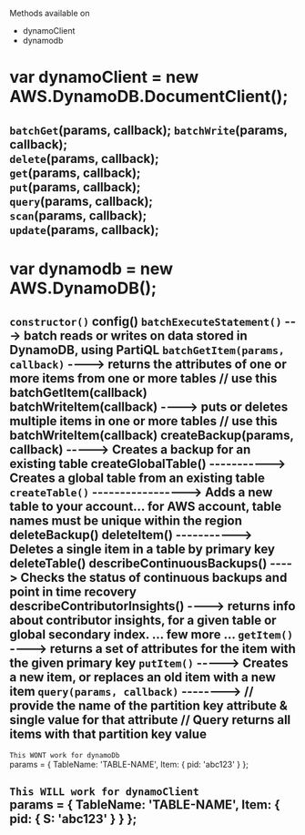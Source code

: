 Methods available on
- dynamoClient
- dynamodb

# var dynamoClient = new AWS.DynamoDB.DocumentClient();

`batchGet`(params, callback);
`batchWrite`(params, callback);    
`delete`(params, callback);    
`get`(params, callback);    
`put`(params, callback);    
`query`(params, callback);    
`scan`(params, callback);    
`update`(params, callback);
-------------------------------------------------------------------------------------------------

# var dynamodb = new AWS.DynamoDB();

`constructor()`
config()
`batchExecuteStatement()` ---> batch reads or writes on data stored in DynamoDB, using PartiQL
`batchGetItem(params, callback)` ----> returns the attributes of one or more items from one or more tables
    // use this batchGetItem(callback)
batchWriteItem(callback) ----> puts or deletes multiple items in one or more tables
    // use this batchWriteItem(callback)
createBackup(params, callback) -----> Creates a backup for an existing table
createGlobalTable() -----------> Creates a global table from an existing table
`createTable()` -----------------> Adds a new table to your account... for AWS account, table names must be unique within the region
deleteBackup()
deleteItem() -----------> Deletes a single item in a table by primary key
deleteTable()
describeContinuousBackups() ----> Checks the status of continuous backups and point in time recovery
describeContributorInsights() ----> returns info about contributor insights, for a given table or global secondary index.
... few more ...
`getItem()` ----> returns a set of attributes for the item with the given primary key
`putItem()` -----> Creates a new item, or replaces an old item with a new item 
`query(params, callback)` --------> 
    // provide the name of the partition key attribute & single value for that attribute
    // Query returns all items with that partition key value
-------------------------------------------------------------------------------------------------

`This WONT work for dynamoDb`        
params = {
  TableName: 'TABLE-NAME',
  Item: {
    pid: 'abc123'
  }
};


`This WILL work for dynamoClient`        
params = {
  TableName: 'TABLE-NAME',
  Item: {
    pid: {
      S: 'abc123'
    }
  }
};
-------------------------------------------------------------------------------------------------